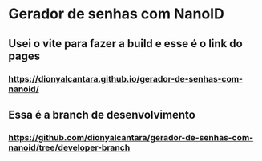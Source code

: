 # Gerador de senhas com NanoID

## Usei o vite para fazer a build e esse é o link do pages
### https://dionyalcantara.github.io/gerador-de-senhas-com-nanoid/
## Essa é a branch de desenvolvimento
### https://github.com/dionyalcantara/gerador-de-senhas-com-nanoid/tree/developer-branch
